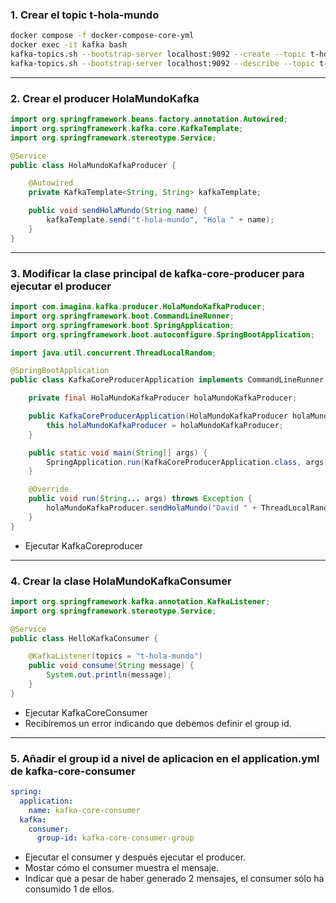 ### 1. Crear el topic t-hola-mundo

```bash
docker compose -f docker-compose-core-yml
docker exec -it kafka bash
kafka-topics.sh --bootstrap-server localhost:9092 --create --topic t-hola-mundo --partitions 1
kafka-topics.sh --bootstrap-server localhost:9092 --describe --topic t-hola-mundo
```

---

### 2. Crear el producer HolaMundoKafka

```java
import org.springframework.beans.factory.annotation.Autowired;
import org.springframework.kafka.core.KafkaTemplate;
import org.springframework.stereotype.Service;

@Service
public class HolaMundoKafkaProducer {

	@Autowired
	private KafkaTemplate<String, String> kafkaTemplate;

	public void sendHolaMundo(String name) {
		kafkaTemplate.send("t-hola-mundo", "Hola " + name);
	}
}
```

---

### 3. Modificar la clase principal de kafka-core-producer para ejecutar el producer

```java
import com.imagina.kafka.producer.HolaMundoKafkaProducer;
import org.springframework.boot.CommandLineRunner;
import org.springframework.boot.SpringApplication;
import org.springframework.boot.autoconfigure.SpringBootApplication;

import java.util.concurrent.ThreadLocalRandom;

@SpringBootApplication
public class KafkaCoreProducerApplication implements CommandLineRunner {

	private final HolaMundoKafkaProducer holaMundoKafkaProducer;

	public KafkaCoreProducerApplication(HolaMundoKafkaProducer holaMundoKafkaProducer) {
		this.holaMundoKafkaProducer = holaMundoKafkaProducer;
	}

	public static void main(String[] args) {
		SpringApplication.run(KafkaCoreProducerApplication.class, args);
	}

	@Override
	public void run(String... args) throws Exception {
        holaMundoKafkaProducer.sendHolaMundo("David " + ThreadLocalRandom.current().nextInt(1000));
	}
}
```

- Ejecutar KafkaCoreproducer

---

### 4. Crear la clase HolaMundoKafkaConsumer

```java
import org.springframework.kafka.annotation.KafkaListener;
import org.springframework.stereotype.Service;

@Service
public class HelloKafkaConsumer {

    @KafkaListener(topics = "t-hola-mundo")
    public void consume(String message) {
        System.out.println(message);
    }
}
```

- Ejecutar KafkaCoreConsumer
- Recibiremos un error indicando que debemos definir el group id.

---

### 5. Añadir el group id a nivel de aplicacion en el application.yml de kafka-core-consumer

```yaml
spring:
  application:
    name: kafka-core-consumer
  kafka:
    consumer:
      group-id: kafka-core-consumer-group
```

- Ejecutar el consumer y después ejecutar el producer.
- Mostar cómo el consumer muestra el mensaje.
- Indicar que a pesar de haber generado 2 mensajes, el consumer sólo ha consumido 1 de ellos. 
